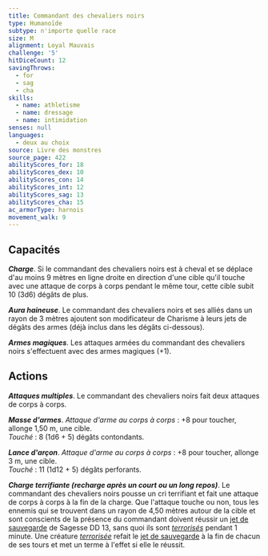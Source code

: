 ```yaml
---
title: Commandant des chevaliers noirs
type: Humanoïde
subtype: n'importe quelle race
size: M
alignment: Loyal Mauvais
challenge: '5'
hitDiceCount: 12
savingThrows:
  - for
  - sag
  - cha
skills:
  - name: athletisme
  - name: dressage
  - name: intimidation
senses: null
languages:
  - deux au choix
source: Livre des monstres
source_page: 422
abilityScores_for: 18
abilityScores_dex: 10
abilityScores_con: 14
abilityScores_int: 12
abilityScores_sag: 13
abilityScores_cha: 15
ac_armorType: harnois
movement_walk: 9
---
```

## Capacités
_**Charge**_. Si le commandant des chevaliers noirs est à cheval et se déplace d'au moins 9 mètres en ligne droite en direction d'une cible qu'il touche avec une attaque de corps à corps pendant le même tour, cette cible subit 10 (3d6) dégâts de plus.

_**Aura haineuse**_. Le commandant des chevaliers noirs et ses alliés dans un rayon de 3 mètres ajoutent son modificateur de Charisme à leurs jets de dégâts des armes (déjà inclus dans les dégâts ci-dessous).

_**Armes magiques**_. Les attaques armées du commandant des chevaliers noirs s'effectuent avec des armes magiques (+1).

## Actions
_**Attaques multiples**_. Le commandant des chevaliers noirs fait deux attaques de corps à corps.

_**Masse d'armes**_. _Attaque d'arme au corps à corps_ : +8 pour toucher, allonge 1,50 m, une cible.  
_Touché_ : 8 (1d6 + 5) dégâts contondants.

_**Lance d'arçon**_. _Attaque d'arme au corps à corps_ : +8 pour toucher, allonge 3 m, une cible.  
_Touché_ : 11 (1d12 + 5) dégâts perforants.

_**Charge terrifiante (recharge après un court ou un long repos)**_. Le commandant des chevaliers noirs pousse un cri terrifiant et fait une attaque de corps à corps à la fin de la charge. Que l'attaque touche ou non, tous les ennemis qui se trouvent dans un rayon de 4,50 mètres autour de la cible et sont conscients de la présence du commandant doivent réussir un [jet de sauvegarde](/utiliser-les-caracteristiques/#jets-de-sauvegarde) de Sagesse DD 13, sans quoi ils sont [_terrorisés_](/gerer-la-sante-du-personnage/#terrorise) pendant 1 minute. Une créature [_terrorisée_](/gerer-la-sante-du-personnage/#terrorise) refait le [jet de sauvegarde](/utiliser-les-caracteristiques/#jets-de-sauvegarde) à la fin de chacun de ses tours et met un terme à l'effet si elle le réussit.
